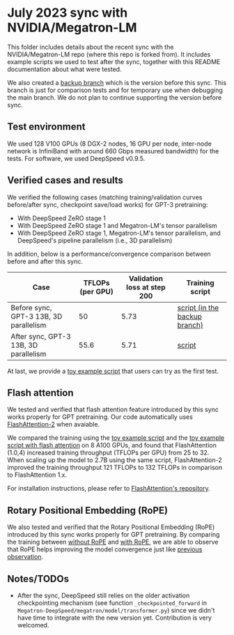 # July 2023 sync with NVIDIA/Megatron-LM
This folder includes details about the recent sync with the NVIDIA/Megatron-LM repo (where this repo is forked from). It includes example scripts we used to test after the sync, together with this README documentation about what were tested.

We also created a [backup branch](https://github.com/microsoft/Megatron-DeepSpeed/tree/before_rebase) which is the version before this sync. This branch is just for comparison tests and for temporary use when debugging the main branch. We do not plan to continue supporting the version before sync.

## Test environment
We used 128 V100 GPUs (8 DGX-2 nodes, 16 GPU per node, inter-node network is InfiniBand with around 660 Gbps measured bandwidth) for the tests. For software, we used DeepSpeed v0.9.5.

## Verified cases and results
We verified the following cases (matching training/validation curves before/after sync, checkpoint save/load works) for GPT-3 pretraining:

* With DeepSpeed ZeRO stage 1
* With DeepSpeed ZeRO stage 1 and Megatron-LM's tensor parallelism
* With DeepSpeed ZeRO stage 1, Megatron-LM's tensor parallelism, and DeepSpeed's pipeline parallelism (i.e., 3D parallelism)

In addition, below is a performance/convergence comparison between before and after this sync.

| Case | TFLOPs (per GPU) | Validation loss at step 200 | Training script |
| ---- | ---------------- | --------------------------- | --------------- |
| Before sync, GPT-3 13B, 3D parallelism | 50 | 5.73 | [script (in the backup branch)](https://github.com/microsoft/Megatron-DeepSpeed/blob/before_rebase/examples/before_rebase_test/ds_pretrain_gpt_13B.sh) |
| After sync, GPT-3 13B, 3D parallelism | 55.6 | 5.71 | [script](ds_pretrain_gpt_13B.sh) |

At last, we provide a [toy example script](ds_pretrain_gpt_125M.sh) that users can try as the first test.

## Flash attention
We tested and verified that flash attention feature introduced by this sync works properly for GPT pretraining. 
Our code automatically uses [FlashAttention-2](https://github.com/Dao-AILab/flash-attention) when avaiable.

We compared the training using the [toy example script](ds_pretrain_gpt_125M.sh) and the [toy example script with flash attention](ds_pretrain_gpt_125M_flashattn.sh) on 8 A100 GPUs, and found that FlashAttention (1.0,4) increased training throughput (TFLOPs per GPU) from 25 to 32. When scaling up the model to 2.7B using the same script, FlashAttention-2 improved the training throughput 121 TFLOPs to 132 TFLOPs in comparison to FlashAttention 1.x.

For installation instructions, please refer to [FlashAttention's repository](https://github.com/Dao-AILab/flash-attention).

## Rotary Positional Embedding (RoPE)
We also tested and verified that the Rotary Positional Embedding (RoPE) introduced by this sync works properly for GPT pretraining. By comparing the training between [without RoPE](ds_pretrain_gpt_1.3B.sh) and [with RoPE](ds_pretrain_gpt_1.3B_rope.sh), we are able to observe that RoPE helps improving the model convergence just like [previous observation](https://blog.eleuther.ai/rotary-embeddings/).

## Notes/TODOs
* After the sync, DeepSpeed still relies on the older activation checkpointing mechanism (see function ```_checkpointed_forward``` in ```Megatron-DeepSpeed/megatron/model/transformer.py```) since we didn't have time to integrate with the new version yet. Contribution is very welcomed.
